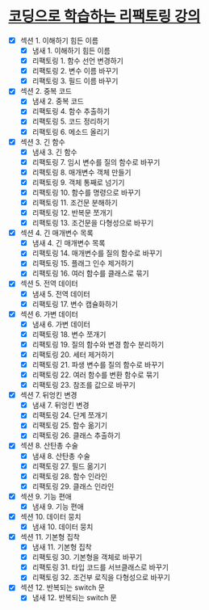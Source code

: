# [코딩으로 학습하는 리팩토링 강의](https://www.inflearn.com/course/%EB%A6%AC%ED%8C%A9%ED%86%A0%EB%A7%81/dashboard)

- [X] 섹션 1. 이해하기 힘든 이름
    - [X] 냄새 1. 이해하기 힘든 이름
    - [X] 리팩토링 1. 함수 선언 변경하기
    - [X] 리팩토링 2. 변수 이름 바꾸기
    - [X] 리팩토링 3. 필드 이름 바꾸기

- [x] 섹션 2. 중복 코드
    - [X] 냄새 2. 중복 코드
    - [X] 리팩토링 4. 함수 추출하기
    - [X] 리팩토링 5. 코드 정리하기
    - [X] 리팩토링 6. 메소드 올리기

- [x] 섹션 3. 긴 함수
    - [X] 냄새 3. 긴 함수
    - [X] 리팩토링 7. 임시 변수를 질의 함수로 바꾸기
    - [x] 리팩토링 8. 매개변수 객체 만들기
    - [x] 리팩토링 9. 객체 통째로 넘기기
    - [x] 리팩토링 10. 함수를 명령으로 바꾸기
    - [x] 리팩토링 11. 조건문 분해하기
    - [x] 리팩토링 12. 반복문 쪼개기
    - [x] 리팩토링 13. 조건문을 다형성으로 바꾸기
- [x] 섹션 4. 긴 매개변수 목록
    - [x] 냄새 4. 긴 매개변수 목록
    - [x] 리팩토링 14. 매개변수를 질의 함수로 바꾸기
    - [x] 리팩토링 15. 플래그 인수 제거하기
    - [x] 리팩토링 16. 여러 함수를 클래스로 묶기

- [x] 섹션 5. 전역 데이터
    - [x] 냄새 5. 전역 데이터
    - [x] 리팩토링 17. 변수 캡슐화하기

- [x] 섹션 6. 가변 데이터
  - [x] 냄새 6. 가변 데이터
  - [x] 리팩토링 18. 변수 쪼개기
  - [x] 리팩토링 19. 질의 함수와 변경 함수 분리하기
  - [x] 리팩토링 20. 세터 제거하기
  - [x] 리팩토링 21. 파생 변수를 질의 함수로 바꾸기
  - [x] 리팩토링 22. 여러 함수를 변환 함수로 묶기
  - [x] 리팩토링 23. 참조를 값으로 바꾸기

- [x] 섹션 7. 뒤엉킨 변경
  - [x] 냄새 7. 뒤엉킨 변경
  - [x] 리팩토링 24. 단계 쪼개기
  - [x] 리팩토링 25. 함수 옮기기
  - [x] 리팩토링 26. 클래스 추출하기

- [x] 섹션 8. 산탄총 수술
  - [x] 냄새 8. 산탄총 수술
  - [x] 리팩토링 27. 필드 옮기기
  - [x] 리팩토링 28. 함수 인라인
  - [x] 리팩토링 29. 클래스 인라인

- [x] 섹션 9. 기능 편애
  - [x] 냄새 9. 기능 편애

- [x] 섹션 10. 데이터 뭉치
  - [x] 냄새 10. 데이터 뭉치

- [x] 섹션 11. 기본형 집착
  - [x] 냄새 11. 기본형 집착
  - [x] 리팩토링 30. 기본형을 객체로 바꾸기
  - [x] 리팩토링 31. 타입 코드를 서브클래스로 바꾸기
  - [x] 리팩토링 32. 조건부 로직을 다형성으로 바꾸기
  
- [x] 섹션 12. 반복되는 switch 문
  - [x] 냄새 12. 반복되는 switch 문
